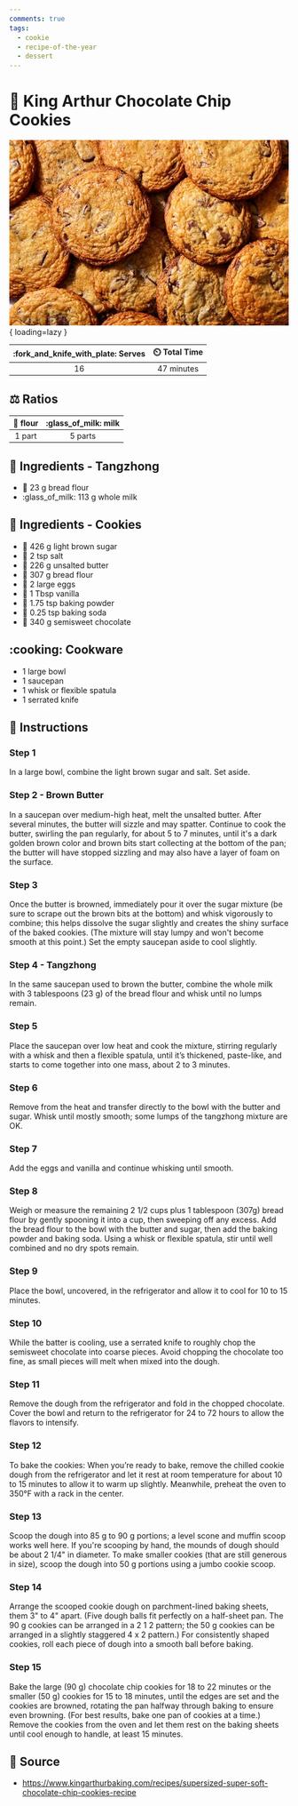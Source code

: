 ```yaml
---
comments: true
tags:
  - cookie
  - recipe-of-the-year
  - dessert
---
```

# :cookie: King Arthur Chocolate Chip Cookies

![King Arthur Chocolate Chip Cookies][1]{ loading=lazy }

| :fork_and_knife_with_plate: Serves | :timer_clock: Total Time |
|:----------------------------------:|:-----------------------: |
| 16 | 47 minutes |

## :balance_scale: Ratios

| :ear_of_rice: flour | :glass_of_milk: milk | 
|:-------------------:|:--------------------:|
|        1 part       |        5 parts       |

## :salt: Ingredients - Tangzhong

- :ear_of_rice: 23 g bread flour
- :glass_of_milk: 113 g whole milk

## :salt: Ingredients - Cookies

- :maple_leaf: 426 g light brown sugar
- :salt: 2 tsp salt
- :butter:  226 g unsalted butter
- :ear_of_rice: 307 g bread flour
- :egg: 2 large eggs
- :icecream: 1 Tbsp vanilla
- :dash: 1.75 tsp baking powder
- :cup_with_straw: 0.25 tsp baking soda
- :chocolate_bar: 340 g semisweet chocolate

## :cooking: Cookware

- 1 large bowl
- 1 saucepan
- 1 whisk or flexible spatula
- 1 serrated knife

## :pencil: Instructions

### Step 1

In a large bowl, combine the light brown sugar and salt. Set aside.

### Step 2 - Brown Butter

In a saucepan over medium-high heat, melt the unsalted butter. After several minutes, the butter will sizzle and may
spatter. Continue to cook the butter, swirling the pan regularly, for about 5 to 7 minutes, until it's a dark golden
brown color and brown bits start collecting at the bottom of the pan; the butter will have stopped sizzling and may
also have a layer of foam on the surface.

### Step 3

Once the butter is browned, immediately pour it over the sugar mixture (be sure to scrape out the brown bits at the
bottom) and whisk vigorously to combine; this helps dissolve the sugar slightly and creates the shiny surface of the
baked cookies. (The mixture will stay lumpy and won't become smooth at this point.) Set the empty saucepan aside to cool
slightly.

### Step 4 - Tangzhong

In the same saucepan used to brown the butter, combine the whole milk with 3 tablespoons (23 g) of the bread flour
and whisk until no lumps remain.

### Step 5

Place the saucepan over low heat and cook the mixture, stirring regularly with a whisk and then a flexible spatula,
until it’s thickened, paste-like, and starts to come together into one mass, about 2 to 3 minutes.

### Step 6

Remove from the heat and transfer directly to the bowl with the butter and sugar. Whisk until mostly smooth; some lumps
of the tangzhong mixture are OK.

### Step 7

Add the eggs and vanilla and continue whisking until smooth.

### Step 8

Weigh or measure the remaining 2 1/2 cups plus 1 tablespoon (307g) bread flour by gently spooning it into a cup, then
sweeping off any excess. Add the bread flour to the bowl with the butter and sugar, then add the baking powder and
baking soda. Using a whisk or flexible spatula, stir until well combined and no dry spots remain.

### Step 9

Place the bowl, uncovered, in the refrigerator and allow it to cool for 10 to 15 minutes.

### Step 10

While the batter is cooling, use a serrated knife to roughly chop the semisweet chocolate into coarse pieces. Avoid
chopping the chocolate too fine, as small pieces will melt when mixed into the dough.

### Step 11

Remove the dough from the refrigerator and fold in the chopped chocolate. Cover the bowl and return to the refrigerator
for 24 to 72 hours to allow the flavors to intensify.

### Step 12

To bake the cookies: When you’re ready to bake, remove the chilled cookie dough from the refrigerator and let it rest
at room temperature for about 10 to 15 minutes to allow it to warm up slightly. Meanwhile, preheat the oven to 350°F
with a rack in the center.

### Step 13

Scoop the dough into 85 g to 90 g portions; a level scone and muffin scoop works well here. If you're scooping by hand,
the mounds of dough should be about 2 1/4" in diameter. To make smaller cookies (that are still generous in size), scoop
the dough into 50 g portions using a jumbo cookie scoop.

### Step 14

Arrange the scooped cookie dough on parchment-lined baking sheets, them 3" to 4" apart. (Five dough balls fit perfectly
on a half-sheet pan. The 90 g cookies can be arranged in a 2 1 2 pattern; the 50 g cookies can be arranged in a slightly
staggered 4 x 2 pattern.) For consistently shaped cookies, roll each piece of dough into a smooth ball before baking.

### Step 15

Bake the large (90 g) chocolate chip cookies for 18 to 22 minutes or the smaller (50 g) cookies for 15 to 18 minutes,
until the edges are set and the cookies are browned, rotating the pan halfway through baking to ensure even browning.
(For best results, bake one pan of cookies at a time.) Remove the cookies from the oven and let them rest on the baking
sheets until cool enough to handle, at least 15 minutes.

## :link: Source

- <https://www.kingarthurbaking.com/recipes/supersized-super-soft-chocolate-chip-cookies-recipe>

[1]: <../assets/images/king-arthur-chocolate-chip-cookies.jpg>
